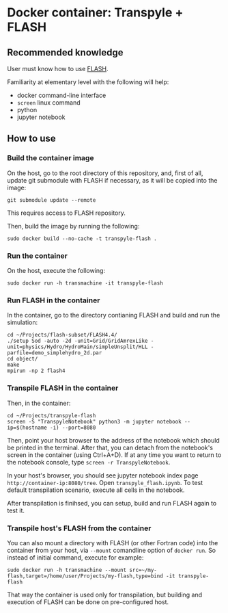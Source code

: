 # Docker container: Transpyle + FLASH



## Recommended knowledge

User must know how to use [FLASH](http://flash.uchicago.edu/site/flashcode/).

Familiarity at elementary level with the following will help:

* docker command-line interface
* `screen` linux command
* python
* jupyter notebook


## How to use


### Build the container image

On the host, go to the root directory of this repository, and, first of all, update git submodule
with FLASH if necessary, as it will be copied into the image:

    git submodule update --remote

This requires access to FLASH repository.

Then, build the image by running the following:

    sudo docker build --no-cache -t transpyle-flash .


### Run the container

On the host, execute the following:

    sudo docker run -h transmachine -it transpyle-flash


### Run FLASH in the container

In the container, go to the directory contianing FLASH and build and run the simulation:

    cd ~/Projects/flash-subset/FLASH4.4/
    ./setup Sod -auto -2d -unit=Grid/GridAmrexLike -unit=physics/Hydro/HydroMain/simpleUnsplit/HLL -parfile=demo_simplehydro_2d.par
    cd object/
    make
    mpirun -np 2 flash4


### Transpile FLASH in the container

Then, in the container:

    cd ~/Projects/transpyle-flash
    screen -S "TranspyleNotebook" python3 -m jupyter notebook --ip=$(hostname -i) --port=8080

Then, point your host browser to the address of the notebook which should be printed in the terminal.
After that, you can detach from the notebook's screen in the container (using Ctrl+A+D).
If at any time you want to return to the notebook console, type `screen -r TranspyleNotebook`.

In your host's browser, you should see jupyter notebook index page `http://container-ip:8080/tree`.
Open `transpyle_flash.ipynb`. To test default transpilation scenario, execute all cells in the notebook.

After transpilation is finihsed, you can setup, build and run FLASH again to test it.


### Transpile host's FLASH from the container

You can also mount a directory with FLASH (or other Fortran code) into the container from your host,
via `--mount` comandline option of `docker run`. So instead of initial command, execute for example:

    sudo docker run -h transmachine --mount src=~/my-flash,target=/home/user/Projects/my-flash,type=bind -it transpyle-flash

That way the container is used only for transpilation, but building and execution of FLASH
can be done on pre-configured host.
